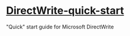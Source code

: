# [DirectWrite-quick-start](https://dqfft.github.io/DirectWrite-quick-start/)
"Quick" start guide for Microsoft DirectWrite


